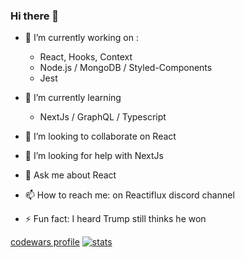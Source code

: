 ### Hi there 👋

- 🔭 I’m currently working on :
    - React, Hooks, Context
    - Node.js / MongoDB / Styled-Components 
    - Jest
- 🌱 I’m currently learning
    - NextJs / GraphQL / Typescript
- 👯 I’m looking to collaborate on React 
- 🤔 I’m looking for help with NextJs

- 💬 Ask me about React
- 📫 How to reach me: on Reactiflux discord channel
- ⚡ Fun fact: I heard Trump still thinks he won

[codewars profile](https://www.codewars.com/users/ddcas75)
[![stats](https://github-readme-stats.vercel.app/api?username=casdidier)](https://github.com/casdidier/github-readme-stats)
